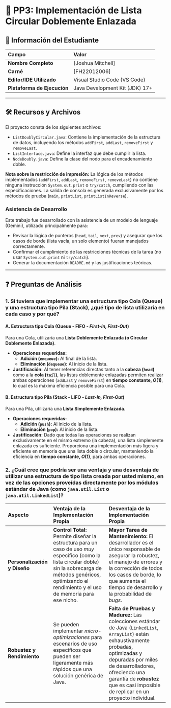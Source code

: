 # 🚀 PP3: Implementación de Lista Circular Doblemente Enlazada

## 👤 Información del Estudiante

| Campo | Valor |
| :--- | :--- |
| **Nombre Completo** | [Joshua Mitchell] |
| **Carné** | [FH22012006] |
| **Editor/IDE Utilizado** | Visual Studio Code (VS Code) |
| **Plataforma de Ejecución** | Java Development Kit (JDK) 17+ |

---

## 🛠️ Recursos y Archivos

El proyecto consta de los siguientes archivos:

* `ListDoublyCircular.java`: Contiene la implementación de la estructura de datos, incluyendo los métodos `addFirst`, `addLast`, `removeFirst` y `removeLast`.
* `ListInterface.java`: Define la interfaz que debe cumplir la lista.
* `NodeDoubly.java`: Define la clase del nodo para el encadenamiento doble.

**Nota sobre la restricción de impresión:** La lógica de los métodos implementados (`addFirst`, `addLast`, `removeFirst`, `removeLast`) no contiene ninguna instrucción `System.out.print` o `try/catch`, cumpliendo con las especificaciones. La salida de consola es generada exclusivamente por los métodos de prueba (`main`, `printList`, `printListInReverse`).

### Asistencia de Desarrollo

Este trabajo fue desarrollado con la asistencia de un modelo de lenguaje (Gemini), utilizado principalmente para:

* Revisar la lógica de punteros (`head`, `tail`, `next`, `prev`) y asegurar que los casos de borde (lista vacía, un solo elemento) fueran manejados correctamente.
* Confirmar el cumplimiento de las restricciones técnicas de la tarea (no usar `System.out.print` ni `try/catch`).
* Generar la documentación `README.md` y las justificaciones teóricas.

---

## ❓ Preguntas de Análisis

### 1. Si tuviera que implementar una estructura tipo Cola (Queue) y una estructura tipo Pila (Stack), ¿qué tipo de lista utilizaría en cada caso y por qué?

#### A. Estructura tipo Cola (Queue - **FIFO** - *First-In, First-Out*)

Para una Cola, utilizaría una **Lista Doblemente Enlazada (o Circular Doblemente Enlazada)**.

* **Operaciones requeridas:**
    * **Adición (`enqueue`):** Al final de la lista.
    * **Eliminación (`dequeue`):** Al inicio de la lista.
* **Justificación:** Al tener referencias directas tanto a la **cabeza (`head`)** como a la **cola (`tail`)**, las listas doblemente enlazadas permiten realizar ambas operaciones (`addLast` y `removeFirst`) en **tiempo constante, $O(1)$**, lo cual es la máxima eficiencia posible para una Cola.

#### B. Estructura tipo Pila (Stack - **LIFO** - *Last-In, First-Out*)

Para una Pila, utilizaría una **Lista Simplemente Enlazada**.

* **Operaciones requeridas:**
    * **Adición (`push`):** Al inicio de la lista.
    * **Eliminación (`pop`):** Al inicio de la lista.
* **Justificación:** Dado que todas las operaciones se realizan exclusivamente en el mismo extremo (la cabeza), una lista simplemente enlazada es suficiente. Proporciona una implementación más ligera y eficiente en memoria que una lista doble o circular, manteniendo la eficiencia en **tiempo constante, $O(1)$**, para ambas operaciones.

### 2. ¿Cuál cree que podría ser una ventaja y una desventaja de utilizar una estructura de tipo lista creada por usted mismo, en vez de las opciones proveídas directamente por los módulos estándar de Java (como `java.util.List` o `java.util.LinkedList`)?

| Aspecto | Ventaja de la Implementación Propia | Desventaja de la Implementación Propia |
| :--- | :--- | :--- |
| **Personalización y Diseño** | **Control Total:** Permite diseñar la estructura para un caso de uso *muy* específico (como la lista circular doble) sin la sobrecarga de métodos genéricos, optimizando el rendimiento y el uso de memoria para ese nicho. | **Mayor Tarea de Mantenimiento:** El desarrollador es el único responsable de asegurar la robustez, el manejo de errores y la corrección de todos los casos de borde, lo que aumenta el tiempo de desarrollo y la probabilidad de *bugs*. |
| **Robustez y Rendimiento** | Se pueden implementar *micro-optimizaciones* para escenarios de uso específicos que pueden ser ligeramente más rápidos que una solución genérica de Java. | **Falta de Pruebas y Madurez:** Las colecciones estándar de Java (`LinkedList`, `ArrayList`) están exhaustivamente probadas, optimizadas y depuradas por miles de desarrolladores, ofreciendo una garantía de **robustez** que es casi imposible de replicar en un proyecto individual. |
